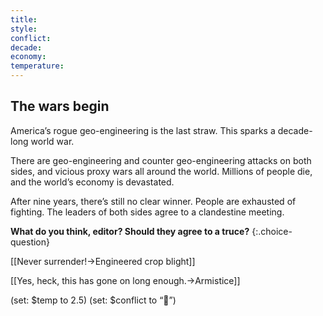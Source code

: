 ```yaml
---
title: 
style: 
conflict: 
decade: 
economy: 
temperature: 
---
```


## The wars begin

America’s rogue geo-engineering is the last straw. This sparks a decade-long world war.

There are geo-engineering and counter geo-engineering attacks on both sides, and vicious proxy wars all around the world. Millions of people die, and the world’s economy is devastated.

After nine years, there’s still no clear winner. People are exhausted of fighting. The leaders of both sides agree to a clandestine meeting.

**What do you think, editor? Should they agree to a truce?**
{:.choice-question}

[[Never surrender!->Engineered crop blight]]

[[Yes, heck, this has gone on long enough.->Armistice]]

(set: $temp to 2.5) (set: $conflict to “🤬”)
